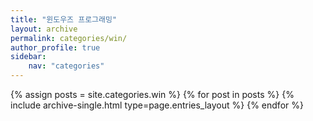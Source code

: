 ```yaml
---
title: "윈도우즈 프로그래밍"
layout: archive
permalink: categories/win/
author_profile: true
sidebar: 
    nav: "categories"
---
```


{% assign posts = site.categories.win %}
{% for post in posts %} {% include archive-single.html type=page.entries_layout %} {% endfor %}